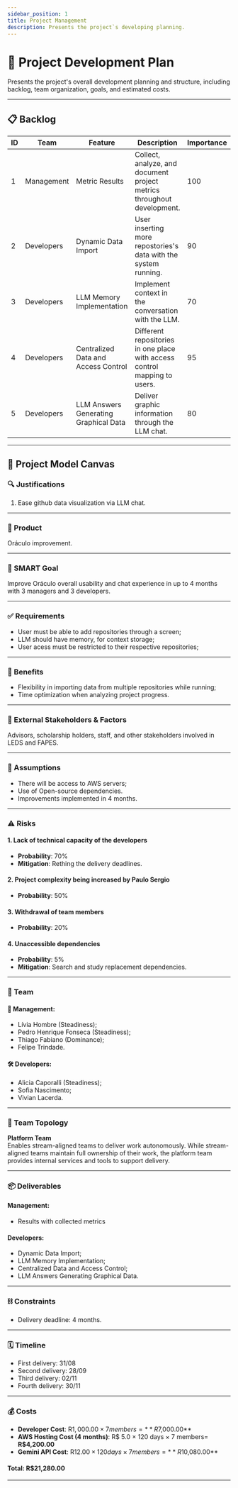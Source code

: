 ```yaml
---
sidebar_position: 1
title: Project Management
description: Presents the project`s developing planning.
---
```


# 📌 Project Development Plan

Presents the project's overall development planning and structure, including backlog, team organization, goals, and estimated costs.

---

## 📋 Backlog

| ID | Team         | Feature                                       | Description                                                                                      | Importance | Proposal                                              |
|----|--------------|-----------------------------------------------|--------------------------------------------------------------------------------------------------|------------|-------------------------------------------------------|
| 1  | Management   | Metric Results                                | Collect, analyze, and document project metrics throughout development.                           | 100        | Improve performance tracking                          |
| 2  | Developers   | Dynamic Data Import                           | User inserting more repostories's data with the system running.                                  | 90         | Improve user experience                               |
| 3  | Developers   | LLM Memory Implementation                     | Implement context in the conversation with the LLM.                                              | 70         | Improve user chat experience                          |
| 4  | Developers   | Centralized Data and Access Control           | Different repositories in one place with access control mapping to users.                        | 95         | Improve setup configuration and ensure data security  |
| 5  | Developers   | LLM Answers Generating Graphical Data         | Deliver graphic information through the LLM chat.                                                | 80         | Improve LLM answers                                   |

---

## 🧩 Project Model Canvas

### 🔍 Justifications
1. Ease github data visualization via LLM chat.

---

### 🎯 Product
Oráculo improvement.

---

### 🧠 SMART Goal
Improve Oráculo overall usability and chat experience in up to 4 months with 3 managers and 3 developers.

---

### ✅ Requirements
- User must be able to add repositories through a screen;  
- LLM should have memory, for context storage;  
- User acess must be restricted to their respective repositories;

---

### 🎁 Benefits
- Flexibility in importing data from multiple repositories while running;
- Time optimization when analyzing project progress.

---

### 👥 External Stakeholders & Factors
Advisors, scholarship holders, staff, and other stakeholders involved in LEDS and FAPES.

---

### 🔮 Assumptions
- There will be access to AWS servers;
- Use of Open-source dependencies.
- Improvements implemented in 4 months.

---

### ⚠️ Risks

#### 1. Lack of technical capacity of the developers  
- **Probability**: 70%  
- **Mitigation**: Rething the delivery deadlines.

#### 2. Project complexity being increased by Paulo Sergio  
- **Probability**: 50%  

#### 3. Withdrawal of team members  
- **Probability**: 20%  

#### 4. Unaccessible dependencies  
- **Probability**: 5%  
- **Mitigation**: Search and study replacement dependencies.

---

### 👥 Team

#### 🧭 Management:
- Lívia Hombre (Steadiness);
- Pedro Henrique Fonseca (Steadiness);
- Thiago Fabiano (Dominance);
- Felipe Trindade.

#### 🛠️ Developers:
- Alicia Caporalli (Steadiness);
- Sofia Nascimento;
- Vivian Lacerda.

---

### 🧱 Team Topology

**Platform Team**  
Enables stream-aligned teams to deliver work autonomously. While stream-aligned teams maintain full ownership of their work, the platform team provides internal services and tools to support delivery.

---

### 📦 Deliverables

#### Management:
- Results with collected metrics  

#### Developers:
- Dynamic Data Import;
- LLM Memory Implementation;
- Centralized Data and Access Control;
- LLM Answers Generating Graphical Data.

---

### ⛓ Constraints
- Delivery deadline: 4 months.

---

### 🗓 Timeline
- First delivery:  31/08
- Second delivery: 28/09
- Third delivery:  02/11
- Fourth delivery: 30/11

---

### 💰 Costs

- **Developer Cost**: R$1,000.00 × 7 members = **R$7,000.00**  
- **AWS Hosting Cost (4 months)**: R$ 5.0 × 120 days × 7 members= **R$4,200.00**  
- **Gemini API Cost**: R$12.00 × 120 days × 7 members = **R$10,080.00**  

#### **Total: R$21,280.00**

---

